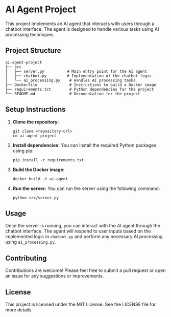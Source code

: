 # AI Agent Project

This project implements an AI agent that interacts with users through a chatbot interface. The agent is designed to handle various tasks using AI processing techniques.

## Project Structure

```
ai-agent-project
├── src
│   ├── server.py          # Main entry point for the AI agent
│   ├── chatbot.py         # Implementation of the chatbot logic
│   └── ai_processing.py    # Handles AI processing tasks
├── Dockerfile              # Instructions to build a Docker image
├── requirements.txt        # Python dependencies for the project
└── README.md               # Documentation for the project
```

## Setup Instructions

1. **Clone the repository:**
   ```
   git clone <repository-url>
   cd ai-agent-project
   ```

2. **Install dependencies:**
   You can install the required Python packages using pip:
   ```
   pip install -r requirements.txt
   ```

3. **Build the Docker image:**
   ```
   docker build -t ai-agent .
   ```

4. **Run the server:**
   You can run the server using the following command:
   ```
   python src/server.py
   ```

## Usage

Once the server is running, you can interact with the AI agent through the chatbot interface. The agent will respond to user inputs based on the implemented logic in `chatbot.py` and perform any necessary AI processing using `ai_processing.py`.

## Contributing

Contributions are welcome! Please feel free to submit a pull request or open an issue for any suggestions or improvements.

## License

This project is licensed under the MIT License. See the LICENSE file for more details.